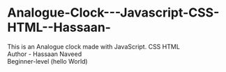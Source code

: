 # Analogue-Clock---Javascript-CSS-HTML--Hassaan-
This is an Analogue clock made with JavaScript. CSS HTML
<br>
Author - Hassaan Naveed 
<br>
Beginner-level (hello World)
